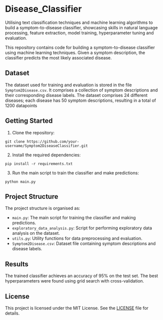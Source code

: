 # Disease_Classifier
Utilising text classification techniques and machine learning algorithms to build a symptom-to-disease classifier, showcasing skills in natural language processing, feature extraction, model training, hyperparameter tuning and evaluation.

This repository contains code for building a symptom-to-disease classifier using machine learning techniques. Given a symptom description, the classifier predicts the most likely associated disease.

## Dataset

The dataset used for training and evaluation is stored in the file `Symptom2Disease.csv`. It comprises a collection of symptom descriptions and their corresponding disease labels. The dataset comprises 24 different diseases; each disease has 50 symptom descriptions, resulting in a total of 1200 datapoints

## Getting Started

1. Clone the repository:

```
git clone https://github.com/your-username/Symptom2DiseaseClassifier.git
```

2. Install the required dependencies:

```
pip install -r requirements.txt
```

3. Run the main script to train the classifier and make predictions:

```
python main.py
```

## Project Structure

The project structure is organised as:

- `main.py`: The main script for training the classifier and making predictions.
- `exploratory_data_analysis.py`: Script for performing exploratory data analysis on the dataset.
- `utils.py`: Utility functions for data preprocessing and evaluation.
- `Symptom2Disease.csv`: Dataset file containing symptom descriptions and disease labels.

## Results

The trained classifier achieves an accuracy of 95% on the test set. The best hyperparameters were found using grid search with cross-validation.

## License

This project is licensed under the MIT License. See the [LICENSE](LICENSE) file for details.
